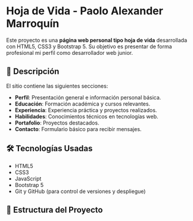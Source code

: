 # Hoja de Vida - Paolo Alexander Marroquín

Este proyecto es una **página web personal tipo hoja de vida** desarrollada con HTML5, CSS3 y Bootstrap 5. Su objetivo es presentar de forma profesional mi perfil como desarrollador web junior.

## 📄 Descripción

El sitio contiene las siguientes secciones:

- **Perfil**: Presentación general e información personal básica.
- **Educación**: Formación académica y cursos relevantes.
- **Experiencia**: Experiencia práctica y proyectos realizados.
- **Habilidades**: Conocimientos técnicos en tecnologías web.
- **Portafolio**: Proyectos destacados.
- **Contacto**: Formulario básico para recibir mensajes.

## 🛠️ Tecnologías Usadas

- HTML5
- CSS3
- JavaScript
- Bootstrap 5
- Git y GitHub (para control de versiones y despliegue)

## 📁 Estructura del Proyecto

